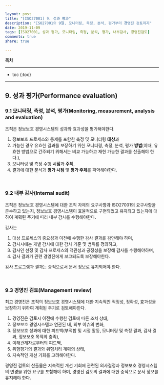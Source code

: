 ```yaml
---

layout: post
title: "[ISO27001] 9. 성과 평과"
description: "ISO27001의 9절, 모니터링, 측정, 분석, 평가부터 경영진 검토까지"
date: 2019-11-09
tags: [ISO27001, 성과 평가, 모니터링, 측정, 분석, 평가, 내부감사, 경영진검토]
comments: true
share: true

---
```


**목차**

---

* toc
{:toc}

---

## 9. 성과 평가(Performance evaluation)
###  9.1 모니터링, 측정, 분석, 평가(Monitoring, measurement, analysis and evaluation)

조직은 정보보호 경영시스템의 성과와 효과성을 평가해야한다.

1. 정보보호 프로세스와 통제를 포함한 측정 및 모니터링 **대상**과
2. 가능한 경우 유효한 결과를 보장하기 위한 모니터링, 측정, 분석, 평가 **방법**(이때, 유효한 방법으로 간주되기 위해서는 비교 가능하고 재현 가능한 결과를 산출해야 한다.),
3. 모니터링 및 측정 수행 **시점**과 **주체**,
4. 결과에 대한 분석과 **평가 시점** 및 **평가 주체**를 파악해야한다.

<br>

### 9.2 내부 감사(Internal audit)

조직은 정보보호 경영시스템에 대한 조직 자체의 요구사항과 ISO27001의 요구사항을 준수하고 있는지, 정보보호 경영시스템이 효율적으로 구현되었고 유지되고 있는지에 대하여 계획된 주기에 따라 내부 감사를 수행해야한다.

감사는

1. 대상 프로세스의 중요성과 이전에 수행한 감사 결과를 감안해야 하며,
2. 감사시에는 개별 감사에 대한 감사 기준 및 범위를 정의하고,
3. 감사인 선정 및 감사 프로세스의 객관성과 공정성을 보장해 감사를 수행해야하며,
4. 감사 결과가 관련 경영진에게 보고되도록 보장해야한다.

감사 프로그램과 결과는 증적으로서 문서 정보로 유지되어야 한다.

<br>

### 9.3 경영진 검토(Management review)

최고 경영진은 조직의 정보보호 경영시스템에 대한 지속적인 적정성, 정확성, 효과성을 보장하기 위하여 계획된 주기로 검토해야한다.

1. 경영진은 검토시 이전에 수행한 검토에 따른 조치 상태,
2. 정보보호 경영시스템과 연관된 내, 외부 이슈의 변화,
3. 정보보호 성과에 대한 피드백(부적합 및 시정 활동, 모니터링 및 측정 결과, 감사 결과, 정보보호 목적의 충족),
4. 이해관계자로부터의 피드백,
5. 위험평가의 결과와 위험처리 계획의 상태,
6. 지속적인 개선 기회를 고려해야한다.

경영진 검토의 산출물은 지속적인 개선 기회에 관련된 의사결정과 정보보호 경영시스템의 변경을 위한 요구를 포함해야 하며, 경영진 검토의 결과에 대한 증적으로 문서 정보를 유지해야 한다.
